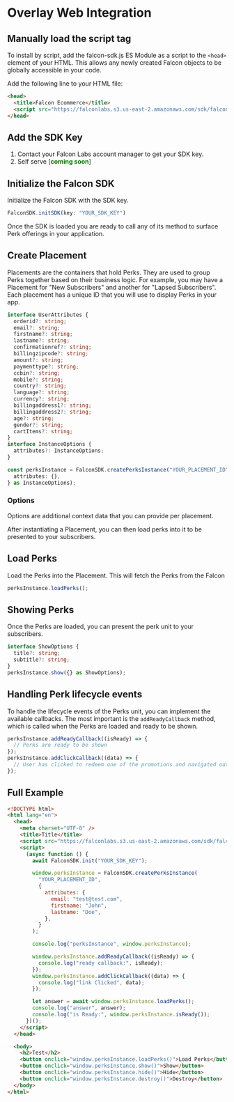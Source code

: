 # Overlay Web Integration

## Manually load the script tag

To install by script, add the falcon-sdk.js ES Module as a script to the `<head>`
element of your HTML. This allows any newly created Falcon objects to be
globally accessible in your code.

Add the following line to your HTML file:

```html
<head>
  <title>Falcon Ecommerce</title>
  <script src="https://falconlabs.s3.us-east-2.amazonaws.com/sdk/falcon-sdk.js"></script>
</head>
```

## Add the SDK Key

1. Contact your Falcon Labs account manager to get your SDK key.
2. Self serve [<span style="color: green; font-weight:bold; ">coming
   soon</span>]

## Initialize the Falcon SDK

Initialize the Falcon SDK with the SDK key.

```javascript
FalconSDK.initSDK(key: "YOUR_SDK_KEY")
```

Once the SDK is loaded you are ready to call any of its method to surface Perk
offerings in your application.

## Create Placement

Placements are the containers that hold Perks. They are used to group Perks
together based on their business logic. For example, you may have a Placement
for "New Subscribers" and another for "Lapsed Subscribers". Each placement has a
unique ID that you will use to display Perks in your app.

```typescript
interface UserAttributes {
  orderid?: string;
  email?: string;
  firstname?: string;
  lastname?: string;
  confirmationref?: string;
  billingzipcode?: string;
  amount?: string;
  paymenttype?: string;
  ccbin?: string;
  mobile?: string;
  country?: string;
  language?: string;
  currency?: string;
  billingaddress1?: string;
  billingaddress2?: string;
  age?: string;
  gender?: string;
  cartItems?: string;
}
interface InstanceOptions {
  attributes?: InstanceOptions;
}

const perksInstance = FalconSDK.createPerksInstance("YOUR_PLACEMENT_ID", {
  attributes: {},
} as InstanceOptions);
```

### Options

Options are additional context data that you can provide per placement.

After instantiating a Placement, you can then load perks into it to be presented
to your subscribers.

## Load Perks

Load the Perks into the Placement. This will fetch the Perks from the Falcon

```typescript
perksInstance.loadPerks();
```

## Showing Perks

Once the Perks are loaded, you can present the perk unit to your subscribers.

```typescript
interface ShowOptions {
  title?: string;
  subtitle?: string;
}
perksInstance.show({} as ShowOptions);
```

## Handling Perk lifecycle events

To handle the lifecycle events of the Perks unit, you can implement the
available callbacks. The most important is the `addReadyCallback` method, which
is called when the Perks are loaded and ready to be shown.

```typescript
perksInstance.addReadyCallback((isReady) => {
  // Perks are ready to be shown
});
perksInstance.addClickCallback((data) => {
  // User has clicked to redeem one of the promotions and navigated outside the app to the perk providers page.
});
```

## Full Example

```html
<!DOCTYPE html>
<html lang="en">
  <head>
    <meta charset="UTF-8" />
    <title>Title</title>
    <script src="https://falconlabs.s3.us-east-2.amazonaws.com/sdk/falcon-sdk.js"></script>
    <script>
      (async function () {
        await FalconSDK.init("YOUR_SDK_KEY");

        window.perksInstance = FalconSDK.createPerksInstance(
          "YOUR_PLACEMENT_ID",
          {
            attributes: {
              email: "test@test.com",
              firstname: "John",
              lastname: "Doe",
            },
          }
        );

        console.log("perksInstance", window.perksInstance);

        window.perksInstance.addReadyCallback((isReady) => {
          console.log("ready callback:", isReady);
        });
        window.perksInstance.addClickCallback((data) => {
          console.log("link Clicked", data);
        });

        let answer = await window.perksInstance.loadPerks();
        console.log("answer", answer);
        console.log("is Ready:", window.perksInstance.isReady());
      })();
    </script>
  </head>

  <body>
    <h2>Test</h2>
    <button onclick="window.perksInstance.loadPerks()">Load Perks</button>
    <button onclick="window.perksInstance.show()">Show</button>
    <button onclick="window.perksInstance.hide()">Hide</button>
    <button onclick="window.perksInstance.destroy()">Destroy</button>
  </body>
</html>
```
